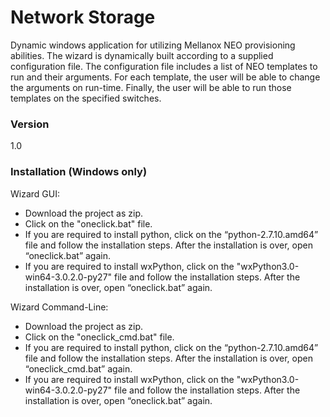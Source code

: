 # Network Storage
Dynamic windows application for utilizing Mellanox NEO provisioning abilities.
The wizard is dynamically built according to a supplied configuration file. The configuration file includes a list of NEO templates to run and their arguments.
For each template, the user will be able to change the arguments on run-time. Finally, the user will be able to run those templates on the specified switches.

### Version
1.0

### Installation (Windows only)

Wizard GUI:
* Download the project as zip.
* Click on the "oneclick.bat" file.
* If you are required to install python, click on the “python-2.7.10.amd64” file and follow the installation steps. After the installation is over, open “oneclick.bat” again.
* If you are required to install wxPython, click on the "wxPython3.0-win64-3.0.2.0-py27" file and follow the installation steps. After the installation is over, open “oneclick.bat” again.

Wizard Command-Line:
* Download the project as zip.
* Click on the "oneclick_cmd.bat" file.
* If you are required to install python, click on the “python-2.7.10.amd64” file and follow the installation steps. After the installation is over, open “oneclick_cmd.bat” again.
* If you are required to install wxPython, click on the "wxPython3.0-win64-3.0.2.0-py27" file and follow the installation steps. After the installation is over, open “oneclick.bat” again.
